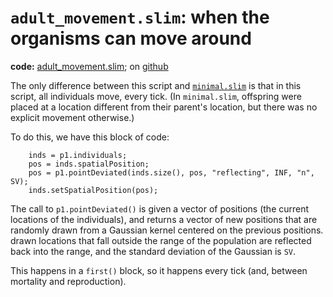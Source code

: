 # `adult_movement.slim`: when the organisms can move around

**code:** [adult_movement.slim](adult_movement.slim);
on [github](https://github.com/kr-colab/spatial_sims_standard/blob/main/adult_movement/adult_movement.slim)


The only difference between this script and [`minimal.slim`](../minimal.html)
is that in this script, all individuals move, every tick.
(In `minimal.slim`, offspring were placed at a location different from their parent's location,
but there was no explicit movement otherwise.)

To do this, we have this block of code:
```
    inds = p1.individuals;
    pos = inds.spatialPosition;
    pos = p1.pointDeviated(inds.size(), pos, "reflecting", INF, "n", SV);
    inds.setSpatialPosition(pos);
```
The call to `p1.pointDeviated()` is given a vector of positions
(the current locations of the individuals),
and returns a vector of new positions
that are randomly drawn from a Gaussian kernel centered on the previous positions.
drawn locations that fall outside the range of the population are reflected back into the range,
and the standard deviation of the Gaussian is `SV`.

This happens in a `first()` block, so it happens every tick (and, between mortality and reproduction).
